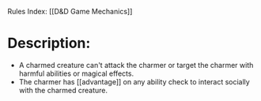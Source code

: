 Rules Index: [[D&D Game Mechanics]]
# Description:
 -  A charmed creature can't attack the charmer or target the charmer with harmful abilities or magical effects.
 -  The charmer has [[advantage]]  on any ability check to interact socially with the charmed creature.